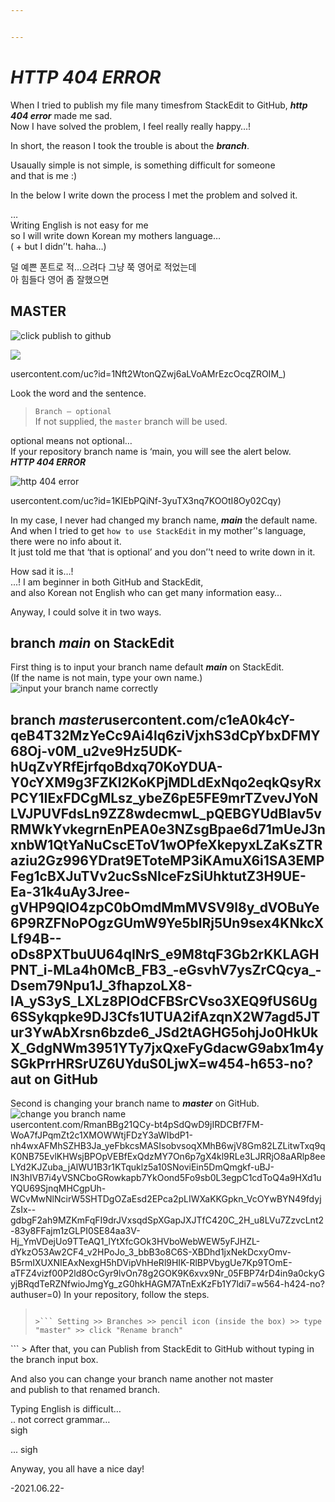 ```yaml
---


---
```


<h1 id="http-404-error"><em><strong>HTTP 404 ERROR</strong></em></h1>
<p>When I tried to publish my file many timesfrom StackEdit to GitHub, <em><strong>http 404 error</strong></em> made me sad.<br>
Now I have solved the problem, I feel really really happy…!</p>
<p>In short, the reason I took the trouble is about the <em><strong>branch</strong></em>.</p>
<p>Usaually simple is not simple, is something difficult for someone<br>
and that is me  :)</p>
In the below I write down the process I met the problem and solved it.</p>
<p>…<br>
Writing English is not easy for me<br>
so I will write down Korean my mothers language…<br>
( + but I didn’'t. haha…)</p>
<blote>
<p 글씨체는 한국어보다 영어가 단정하고 예쁘네<br>
덜 예쁜 폰트로 적…으려다 그냥 쭉 영어로 적었는데<br>
아 힘들다 영어 좀 잘했으면</p>
</blockquote>
<h2 id="look-the-word-master"look the word <em><strong>MASTER</strong></em></h2>
<p><img src="https://.googleIh2i" alt="click publish to github"></p>
<p><img src="usercontent.com/uc?id=1hlbmEkal1vPVBdUyuOgZQNu5gtqVIh2iehttps://lh3.google alt="look the word master"></p>
<p>usercontent.com/uc?id=1Nft2WtonQZwj6aLVoAMrEzcOcqZROIM_) 


Look the word and the sentence.</p>
<blockquote>
<p><code>Branch — optional</code><br>
If not supplied, the <code>master</code> branch will be used.</p>
</blockquote>
<p>optional means not optional…<br>
If your repository branch name is ‘main, you will see the alert below.<br>
<em><strong>HTTP 404 ERROR</strong></em></p>
<p><img src="https://.google" alt="http 404 error"></p>
<p>usercontent.com/uc?id=1KIEbPQiNf-3yuTX3nq7KOOtI8Oy02Cqy)

In my case, I never had changed my branch name,  <em><strong>main</strong></em> the default name.<br>
And when I tried to get <code>how to use StackEdit</code> in my mother’'s language,<br>
there were no info about it.<br>
It just told me that ‘that is optional’ and you don’'t need to write down in it.</p>
<p>

How sad it is…!<br>...!
I am beginner in both GitHub and StackEdit,<br>
and also Korean not English who can get many information easy…</p>
<p>Anyway, I could solve it in two ways.</p>
<h2 id="branch-main-on-stackedit">branch <em><strong>main</strong></em> on StackEdit</h2>
<p>
First thing is to input your branch name default <em><strong>main</strong></em> on StackEdit.<br>
(If the name is not main, type your own name.)<br>
<img src="https://.googleil3sm" alt="input your branch name correctly"></p>
<h2 id="branch-master-on-github">branch <em><strong>master</strong></em>usercontent.com/c1eA0k4cY-qeB4T32MzYeCc9Ai4lq6ziVjxhS3dCpYbxDFMY68Oj-v0M_u2ve9Hz5UDK-hUqZvYRfEjrfqoBdxq70KoYDUA-Y0cYXM9g3FZKl2KoKPjMDLdExNqo2eqkQsyRxPCY1IExFDCgMLsz_ybeZ6pE5FE9mrTZvevJYoNLVJPUVFdsLn9ZZ8wdecmwL_pQEBGYUdBlav5vRMWkYvkegrnEnPEA0e3NZsgBpae6d71mUeJ3nxnbW1QtYaNuCscEToV1wOPfeXkepyxLZaKsZTRaziu2Gz996YDrat9EToteMP3iKAmuX6i1SA3EMPFeg1cBXJuTVv2ucSsNIceFzSiUhktutZ3H9UE-Ea-31k4uAy3Jree-gVHP9QIO4zpC0bOmdMmMVSV9l8y_dVOBuYe6P9RZFNoPOgzGUmW9Ye5blRj5Un9sex4KNkcXLf94B--oDs8PXTbuUU64qINrS_e9M8tqF3Gb2rKKLAGHPNT_i-MLa4h0McB_FB3_-eGsvhV7ysZrCQcya_-Dsem79Npu1J_3fhapzoLX8-IA_yS3yS_LXLz8PIOdCFBSrCVso3XEQ9fUS6Ug6SSykqpke9DJ3Cfs1UTUA2ifAzqnX2W7agd5JTur3YwAbXrsn6bzde6_JSd2tAGHG5ohjJo0HkUkX_GdgNWm3951YTy7jxQxeFyGdacwG9abx1m4ySGkPrrHRSrUZ6UYduS0LjwX=w454-h653-no?aut on GitHub</h2>
<p>
Second is changing your branch name to <em><strong>master</strong></em> on GitHub.<br>
<img src="](https://drivelh3.google.c" alt="change you branch name"><br>usercontent.com/RmanBBg21QCy-bt4pSdQwD9jIRDCBf7FM-WoA7fJPqmZt2c1XMOWWtjFDzY3aWIbdP1-nh4wxAFMhSZHB3Ja_yeFbkcsMASIsobvsoqXMhB6wjV8Gm82LZLitwTxq9qK0NB75EvlKHWsjBPOpVEBfExQdzMY7On6p7gX4kl9RLe3LJRRjO8aARlp8eeLYd2KJZuba_jAlWU1B3r1KTquklz5a10SNoviEin5DmQmgkf-uBJ-lN3hIVB7i4yVSNCboGRowkapb7YkOond5Fo9sb0L3egpC1cdToQ4a9HXd1uYQU69SjnqMHCgpUh-WCvMwNlNcirW5SHTDgOZaEsd2EPca2pLIWXaKKGpkn_VcOYwBYN49fdyjZsIx--gdbgF2ah9MZKmFqFI9drJVxsqdSpXGapJXJTfC420C_2H_u8LVu7ZzvcLnt2-83y8FFajm1zGLPI0SE84aa3V-Hj_YmVDejUo9TTeAQ1_lYtXfcGOk3HVboWebWEW5yFJHZL-dYkzO53Aw2CF4_v2HPoJo_3_bbB3o8C6S-XBDhd1jxNekDcxyOmv-B5rmIXUXNIEAxNexgH5hDVipVhHeRl9HIK-RlBPVbygUe7Kp9TOmE-aTFZ4vizf00P2ld8OcGyr9lvOn78g2GOK9K6xvx9Nr_05FBP74rD4in9a0ckyGyjBRqdTeRZNfwioJmgYg_zG0hkHAGM7ATnExKzFb1Y7ldi7=w564-h424-no?authuser=0)
In your repository, follow the steps.</p>
<blockquote>
<p><code>
>``` Setting &gt;> Branches &gt;> pencil icon (inside the box) &gt;> type "master" &gt;> click "Rename branch"</code></p>
</blockquote>
<p> ```
>
After that, you can Publish from StackEdit to GitHub without typing in the branch input box.</p>
<p>

And also you can change your branch name another not master<br>
 and publish to that renamed branch.</p>
<p>

Typing English is difficult…<br>..
not correct grammar…<br>
sigh</p>
<p>...
sigh

Anyway, you all have a nice day!</p>
<p>

-2021.06.22-</p>

<!--stackedit_data:
eyJoaXN0b3J5IjpbMjEzODY1NTY5NV19
-->